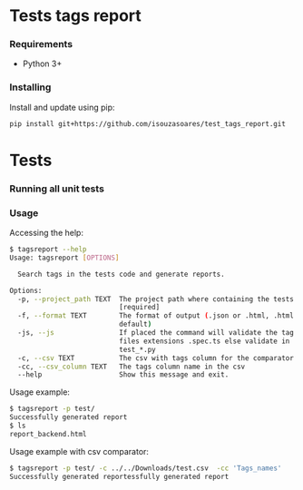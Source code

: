 # Tests tags report

### Requirements
- Python 3+


### Installing
Install and update using pip:

```sh
pip install git+https://github.com/isouzasoares/test_tags_report.git
```

# Tests

### Running all unit tests


### Usage
Accessing the help:
```sh
$ tagsreport --help
Usage: tagsreport [OPTIONS]

  Search tags in the tests code and generate reports.

Options:
  -p, --project_path TEXT  The project path where containing the tests
                           [required]
  -f, --format TEXT        The format of output (.json or .html, .html is
                           default)
  -js, --js                If placed the command will validate the tag in
                           files extensions .spec.ts else validate in
                           test_*.py
  -c, --csv TEXT           The csv with tags column for the comparator
  -cc, --csv_column TEXT   The tags column name in the csv
  --help                   Show this message and exit.
```

Usage example:
```sh
$ tagsreport -p test/
Successfully generated report
$ ls
report_backend.html
```

Usage example with csv comparator:
```sh
$ tagsreport -p test/ -c ../../Downloads/test.csv  -cc 'Tags_names'
Successfully generated reportessfully generated report
```










